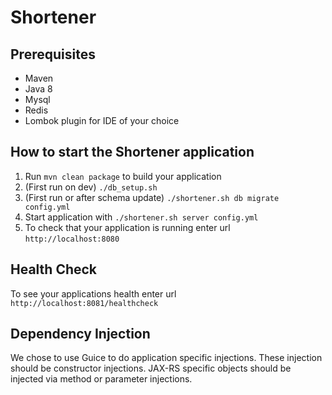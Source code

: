 # Shortener

Prerequisites
---
- Maven
- Java 8
- Mysql
- Redis
- Lombok plugin for IDE of your choice

How to start the Shortener application
---

1. Run `mvn clean package` to build your application
2. (First run on dev) `./db_setup.sh`
3. (First run or after schema update) `./shortener.sh db migrate config.yml`
4. Start application with `./shortener.sh server config.yml`
5. To check that your application is running enter url `http://localhost:8080`

Health Check
---

To see your applications health enter url `http://localhost:8081/healthcheck`

Dependency Injection
---

We chose to use Guice to do application specific injections.
These injection should be constructor injections.
JAX-RS specific objects should be injected via method or parameter injections.
